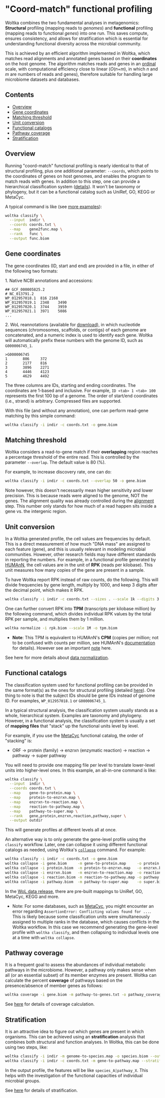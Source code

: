 # "Coord-match" functional profiling

Woltka combines the two fundamental analyses in metagenomics: **Structural** profiling (mapping reads to _genomes_) and **functional** profiling (mapping reads to functional _genes_) into one run. This saves compute, ensures consistency, and allows for stratification which is essential for understanding functional diversity across the microbial community.

This is achieved by an efficient algorithm implemented in Woltka, which matches read alignments and annotated genes based on their **coordinates** on the host genome. The algorithm matches reads and genes in an [ordinal](https://en.wikipedia.org/wiki/Ordinal_number) scale, with computational efficiency close to linear (_O_(_n_+_m_), in which _n_ and _m_ are numbers of reads and genes), therefore suitable for handling large microbiome datasets and databases.


## Contents

- [Overview](#overview)
- [Gene coordinates](#gene-coordinates)
- [Matching threshold](#matching-threshold)
- [Unit conversion](#unit-conversion)
- [Functional catalogs](#functional-catalogs)
- [Pathway coverage](#pathway-coverage)
- [Stratification](#stratification)


## Overview

Running "coord-match" functional profiling is nearly identical to that of structural profiling, plus one additional parameter: `--coords`, which points to the coordinates of genes on host genomes, and enables the program to match reads with genes. In addition to this step, one can provide a hierarchical classification system ([details](hierarchy.md)). It won't be taxonomy or phylogeny, but it can be a functional catalog such as UniRef, GO, KEGG or MetaCyc.

A typical command is like (see [more examples](../woltka/tests/data)):

```bash
woltka classify \
  --input  indir \
  --coords coords.txt \
  --map    gene2func.map \
  --rank   func \
  --output func.biom
```


## Gene coordinates

The gene coordinates (ID, start and end) are provided in a file, in either of the following two formats:

1\. Native NCBI annotations and accessions:

```
## GCF_000005825.2
# NC_013791.2
WP_012957018.1  816 2168
WP_012957019.1  2348    3490
WP_012957020.1  3744    3959
WP_012957021.1  3971    5086
...
```

2\. WoL reannotations (available for [download](wol.md)), in which nucleotide sequences (chromosomes, scaffolds, or contigs) of each genome are concatenated, and a numeric index is used to identify each gene. Woltka will automatically prefix these numbers with the genome ID, such as `G000006745_1`.

```
>G000006745
1       806     372
2       2177    816
3       3896    2271
4       4446    4123
5       4629    4492
```

The three columns are IDs, starting and ending coordinates. The coordinates are 1-based and inclusive. For example, `ID <tab> 1 <tab> 100` represents the first 100 bp of a genome. The order of start/end coordinates (i.e., strand) is arbitrary. Compressed files are supported.

With this file (and without any annotation), one can perform read-gene matching by this simple command:

```bash
woltka classify -i indir -c coords.txt -o gene.biom
```


## Matching threshold

Woltka considers a read-to-gene match if their **overlapping** region reaches a percentage threshold of the entire read. This is controlled by the parameter `--overlap`. The default value is 80 (%).

For example, to increase discovery rate, one can do:

```bash
woltka classify -i indir -c coords.txt --overlap 50 -o gene.biom
```

Note however, this doesn't necessarily mean higher sensitivity and lower precision. This is because reads were aligned to the genome, NOT the genes. The alignment quality was already controlled during the [alignment](align.md) step. This number only stands for how much of a read happen sits inside a gene vs. the intergenic region.


## Unit conversion

In a Woltka generated profile, the cell values are frequencies by default. This is a direct measurement of how much "DNA mass" are assigned to each feature (gene), and this is usually relevant in modeling microbial communities. However, other research fields may have different standards in reporting the numbers. For example, in a functional profile generated by [HUMAnN](https://huttenhower.sph.harvard.edu/humann/), the cell values are in the unit of **RPK** (reads per kilobase). This unit measures how many copies of the gene are present in a sample.

To have Woltka report RPK instead of raw counts, do the following. This will divide frequencies by gene length, multiply by 1000, and keep 3 digits after the decimal point, which makes it RPK.

```bash
woltka classify -i indir -c coords.txt --sizes . --scale 1k --digits 3 -o rpk.biom
```

One can further convert RPK into **TPM** (transcripts per kilobase million) by the following command, which divides individual RPK values by the total RPK per sample, and multiplies them by 1 million.

```bash
woltka normalize -i rpk.biom --scale 1M -o tpm.biom
```

- **Note**: This TPM is equivalent to HUMAnN's **CPM** (copies per million; not to be confused with counts per million, see HUMAnN's [documentation](https://github.com/biobakery/humann#humann_renorm_table) for details). However see an important [note](classify.md@considerations) here.

See here for more details about [data normalization](normalize.md).


## Functional catalogs

The classification system used for functional profiling can be provided in the same format(s) as the ones for structural profiling (detailed [here](hierarchy.md)). One thing to note is that the subject IDs should be gene IDs instead of genome ID. For examples, `WP_012957018.1` or `G000006745_1`.

In a typical structural analysis, the classification system usually stands as a whole, hierarchical system. Examples are taxonomy and phylogeny. However, in a functional analysis, the classification system is usually a set of **mapping files** that "stack" up the functional units level by level.

For example, if you use the [MetaCyc](https://metacyc.org/) functional catalog, the order of "stacking" is:

- ORF -> protein (family) -> enzrxn (enzymatic reaction) -> reaction -> pathway -> super pathway

You will need to provide one mapping file per level to translate lower-level units into higher-level ones. In this example, an all-in-one command is like:

```bash
woltka classify \
  --input  indir \
  --coords coords.txt \
  --map    gene-to-protein.map \
  --map    protein-to-enzrxn.map \
  --map    enzrxn-to-reaction.map \
  --map    reaction-to-pathway.map \
  --map    pathway-to-super.map \
  --rank   gene,protein,enzrxn,reaction,pathway,super \
  --output outdir
```

This will generate profiles at different levels all at once.

An alternative way is to only generate the gene-level profile using the `classify` workflow. Later, one can collapse it using different functional catalogs as needed, using Woltka's [`collapse`](collapse.md) command. For example:

```bash
woltka classify -i indir -c coords.txt -o gene.biom
woltka collapse -i gene.biom     -m gene-to-protein.map     -o protein.biom
woltka collapse -i protein.biom  -m protein-to-enzrxn.map   -o enzrxn.biom
woltka collapse -i enzrxn.biom   -m enzrxn-to-reaction.map  -o reaction.biom
woltka collapse -i reaction.biom -m reaction-to-pathway.map -o pathway.biom
woltka collapse -i pathway.biom  -m pathway-to-super.map    -o super.biom
```

In the [WoL data release](wol.md), there are pre-built mappings to UniRef, GO, MetaCyc, KEGG and more.

- Note: For some databases, such as [MetaCyc](https://metacyc.org), you might encounter an error regarding `AssertionError: Conflicting values found for ...`. This is likely because some classification units were simultaneously assigned to multiple ranks in the database, which causes conflicts in the Woltka workflow. In this case we recommend generating the gene-level profile with `woltka classify`, and then collapsing to individual levels one at a time with `woltka collapse`.

## Pathway coverage

It is a frequent goal to assess the abundances of individual metabolic pathways in the microbiome. However, a pathway only makes sense when all (or an essential subset) of its member enzymes are present. Woltka can calculate the percent **coverage** of pathways based on the presence/absence of member genes as follows:

```bash
woltka coverage -i gene.biom -m pathway-to-genes.txt -o pathway_coverage.biom
```

See [here](coverage.md) for details of coverage calculation.


## Stratification

It is an attractive idea to figure out which genes are present in which organisms. This can be achieved using an **stratification** analysis that combines both structural and function analyses. In Woltka, this can be done using two steps, like:

```bash
woltka classify -i indir -m genome-to-species.map -o species.biom --outmap species_map
woltka classify -i indir -c coords.txt -m gene-to-pathway.map --stratify species_map -o pathway_by_species.biom
```

In the output profile, the features will be like `species_A|pathway_X`. This helps with the investigation of the functional capacities of individual microbial groups.

See [here](stratify.md) for details of stratification.
